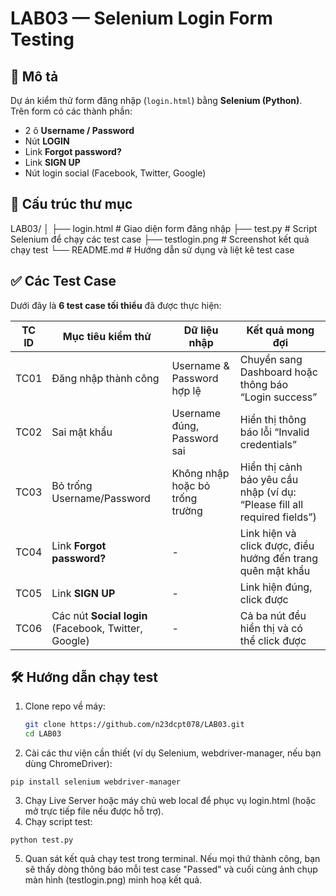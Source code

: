 # LAB03 — Selenium Login Form Testing

## 🔎 Mô tả
Dự án kiểm thử form đăng nhập (`login.html`) bằng **Selenium (Python)**.  
Trên form có các thành phần:  
- 2 ô **Username / Password**  
- Nút **LOGIN**  
- Link **Forgot password?**  
- Link **SIGN UP**  
- Nút login social (Facebook, Twitter, Google)

## 📂 Cấu trúc thư mục
LAB03/
│
├── login.html # Giao diện form đăng nhập
├── test.py # Script Selenium để chạy các test case
├── testlogin.png # Screenshot kết quả chạy test
└── README.md # Hướng dẫn sử dụng và liệt kê test case

## ✅ Các Test Case

Dưới đây là **6 test case tối thiểu** đã được thực hiện:

| TC ID | Mục tiêu kiểm thử                        | Dữ liệu nhập                         | Kết quả mong đợi                                               |
|:-----:|--------------------------------------------|---------------------------------------|-----------------------------------------------------------------|
| TC01  | Đăng nhập thành công                       | Username & Password hợp lệ            | Chuyển sang Dashboard hoặc thông báo “Login success”             |
| TC02  | Sai mật khẩu                               | Username đúng, Password sai           | Hiển thị thông báo lỗi “Invalid credentials”                     |
| TC03  | Bỏ trống Username/Password                 | Không nhập hoặc bỏ trống trường        | Hiển thị cảnh báo yêu cầu nhập (ví dụ: “Please fill all required fields”) |
| TC04  | Link **Forgot password?**                  | -                                     | Link hiện và click được, điều hướng đến trang quên mật khẩu     |
| TC05  | Link **SIGN UP**                           | -                                     | Link hiện đúng, click được                                      |
| TC06  | Các nút **Social login** (Facebook, Twitter, Google) | -                           | Cả ba nút đều hiển thị và có thể click được                     |

## 🛠 Hướng dẫn chạy test

1. Clone repo về máy:
   ```bash
   git clone https://github.com/n23dcpt078/LAB03.git
   cd LAB03
   ```

2. Cài các thư viện cần thiết (ví dụ Selenium, webdriver-manager, nếu bạn dùng ChromeDriver):
```
pip install selenium webdriver-manager
```

3. Chạy Live Server hoặc máy chủ web local để phục vụ login.html (hoặc mở trực tiếp file nếu được hỗ trợ).
4. Chạy script test:
```
python test.py
```
5. Quan sát kết quả chạy test trong terminal. Nếu mọi thứ thành công, bạn sẽ thấy dòng thông báo mỗi test case "Passed" và cuối cùng ảnh chụp màn hình (testlogin.png) minh hoạ kết quả.